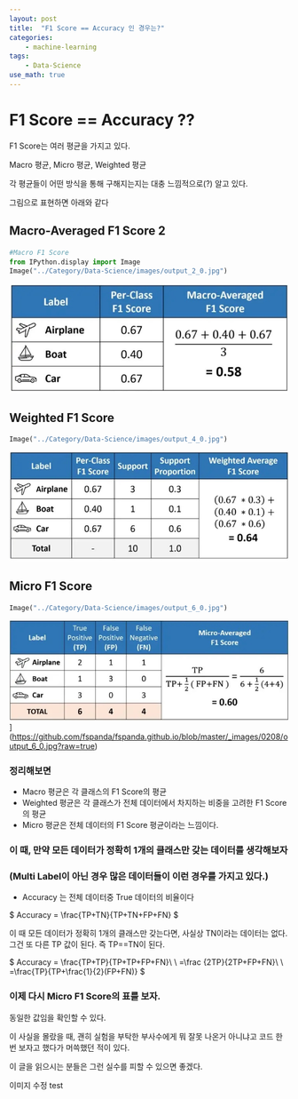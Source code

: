 ```yaml
---
layout: post
title:  "F1 Score == Accuracy 인 경우는?"
categories:
    - machine-learning
tags: 
    - Data-Science
use_math: true
---
```




# F1 Score == Accuracy ??

F1 Score는 여러 평균을 가지고 있다.

Macro 평균, Micro 평균, Weighted 평균

각 평균들이 어떤 방식을 통해 구해지는지는 대충 느낌적으로(?) 알고 있다. 

그림으로 표현하면 아래와 같다


## Macro-Averaged F1 Score 2


```python
#Macro F1 Score
from IPython.display import Image
Image("../Category/Data-Science/images/output_2_0.jpg")
```




![[output_2_0.jpg](../../_images/0208/output_2_0.jpg)](https://github.com/fspanda/fspanda.github.io/blob/master/_images/0208/output_2_0.jpg?raw=true)



## Weighted F1 Score


```python
Image("../Category/Data-Science/images/output_4_0.jpg")
```




![[output_4_0.jpg](../../_images/0208/output_4_0.jpg)](https://github.com/fspanda/fspanda.github.io/blob/master/_images/0208/output_4_0.jpg?raw=true)



## Micro F1 Score


```python
Image("../Category/Data-Science/images/output_6_0.jpg")
```




![output_6_0.jpg](../../_images/0208/output_6_0.jpg)](https://github.com/fspanda/fspanda.github.io/blob/master/_images/0208/output_6_0.jpg?raw=true)



### 정리해보면 

- Macro 평균은 각 클래스의 F1 Score의 평균
- Weighted 평균은 각 클래스가 전체 데이터에서 차지하는 비중을 고려한 F1 Score의 평균
- Micro 평균은 전체 데이터의 F1 Score 평균이라는 느낌이다.

### 이 때, 만약 모든 데이터가 정확히 1개의 클래스만 갖는 데이터를 생각해보자 
### (Multi Label이 아닌 경우 많은 데이터들이 이런 경우를 가지고 있다.)

- Accuracy 는 전체 데이터중 True 데이터의 비율이다

$
    Accuracy = \frac{TP+TN}{TP+TN+FP+FN} 
$
  
  

이 때 모든 데이터가 정확히 1개의 클래스만 갖는다면, 사실상 TN이라는 데이터는 없다. 그건 또 다른 TP 값이 된다. 즉 TP==TN이 된다.  
    

$
Accuracy = \frac{TP+TP}{TP+TP+FP+FN}\\ \\ =\frac {2TP}{2TP+FP+FN}\\ \\ =\frac{TP}{TP+\frac{1}{2}(FP+FN)}
$

### 이제 다시 Micro F1 Score의 표를 보자. 

  


동일한 값임을 확인할 수 있다.

이 사실을 몰랐을 때, 괜히 실험을 부탁한 부사수에게 뭐 잘못 나온거 아니냐고 코드 한 번 보자고 했다가 머쓱했던 적이 있다.

이 글을 읽으시는 분들은 그런 실수를 피할 수 있으면 좋겠다.

이미지 수정 test

